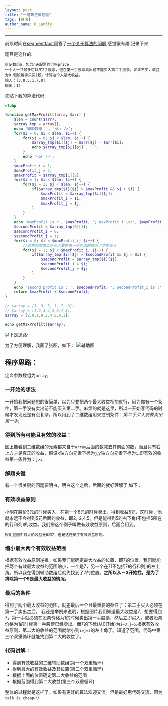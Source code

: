 ```yaml
---
layout: post
title: "一道算法编程题"
tags: [算法]
author_name: R_Lanffy
---
```

---

前段时间在[segmentfault](https://segmentfault.com/)回答了[一个关于算法的问题](https://segmentfault.com/q/1010000003870494/a-1020000003871099),感觉很有趣,记录下来.

题目是这样的:

    给定数组n，包含n天股票的价格price.
    一个人一共最多可以买2手股票，但在第一手股票卖出前不能买入第二手股票。如果不买，收益为0.假设每手只买1股。计算这个人最大收益。
    输入：[3,8,5,1,7,8]
    输出：12
    
先贴下我的算法代码:

```php
<?php

function getMaxProfilt(array $arr) {
    $len = count($arr);
    $array_tmp = array();
    echo '辅助数组：', '<br />';
    for($i = 0; $i < $len; $i++) {
        for($j = 0; $j < $len; $j++) {
            $array_tmp[$i][$j] = $arr[$j] - $arr[$i];
            echo $array_tmp[$i][$j] . ' ';
        }
        echo '<br />';
    }
    $maxProfit_i = 1;
    $maxProfit_j = 2;
    $maxProfit = $array_tmp[1][2];
    for($i = 1; $i < $len; $i++) {
        for($j = 2; $j < $len; $j++) {
            if($array_tmp[$i][$j] > $maxProfit && $j > $i) {
                $maxProfit = $array_tmp[$i][$j];
                $maxProfit_i = $i;
                $maxProfit_j = $j;
            }
        }
    }
    echo 'maxProfit is :', $maxProfit, '; maxProfit_i is:', $maxProfit_i, '; maxProfit_j is :', $maxProfit_j, '<br />';
    $secondProfit = $array_tmp[0][1];
    $secondProfit_i = 0;
    $secondProfit_j = 1;
    for($i = 0; $i < $maxProfit_i; $i++) {
        //这里控制第二手买入要在第一手卖出的情况下才能买入
        for($j = 1; $j < $maxProfit_i; $j++) {
            if($array_tmp[$i][$j] > $secondProfit && $j > $i) {
                $secondProfit = $array_tmp[$i][$j];
                $secondProfit_i = $i;
                $secondProfit_j = $j;
            }
        }
    }
    echo 'second profit is : ', $secondProfit, '; secondProfit_i is :', $secondProfit_i, '; secondProfit_j is :', $secondProfit_j, '<br />';    
    return $maxProfit + $secondProfit;
}

// $array = [3, 8, 5, 1, 7, 8];
// $array = [1,2,3,4,5,6,7,8];
$array = [2,9,1,9,2,4,8,6,2];

echo getMaxProfilt($array);
```

以下是思路:

为了方便理解，我画了张图，如下：
![辅助图](http://7xjh09.com1.z0.glb.clouddn.com/github_blog_amthematical.png?imageMogr2/thumbnail/!50p)

## 程序思路：
定义参数数组为`array`;

### 一开始的想法
一开始我把问题想的很简单，以为只要把两个最大收益相加就行，因为你有一个条    件，第一手没有卖出前不能买入第二手。麻烦的就是这里，所以一开始写代码的时候才发现还是有点复杂。所以用到了二维数组用来控制条件：*第二手买入前要卖出第一手*;


### 得到所有可能且有效的收益：
图上能看到二维数组的元素都来自于`array`后面的数减去其前面的数，而且只有右上方才是真正的收益，假设x轴方向元素下标为`j`,y轴方向元素下标为`i`.即有效的收益第一条件为：`j>i`;


### 解题关键
有一个很关键的问题要明白，明白这个之后，后面的就好理解了,如下：

### 有效收益原则
小明在股价3元的时候买入，在第一个8元的时候卖出，得到收益5元，这时候，他就永远不会得到5元后面的收益，即2,-2,4,5。但是能得到5的右下角(不包括5所在的行和列)的收益。我们把这个例子叫做有效收益原则，后面会用到。

    很明显图中最大的收益是6和7，但是这违反了有效收益原则。

### 缩小最大两个有效收益范围
根据有效收益原则逆推，如果我们能确定最大收益的位置，即7的位置，我们就能把两个有效最大收益的范围缩小，一个是7，另一个在7(不包括7的行和列)的左上角。所以我在得到辅助数组后就先找到了7的位置。<b>之所以从－3开始找，是为了排除第一个5是最大收益的情况。</b>

### 最后的条件
得到了两个最大收益的范围，就差最后一个且最重要的条件了：第二手买入必须在第一手卖出之后。
我还是举例来说明，根据图片我们知道最大收益是7，想要得到7，第一手就必须在股票价格为1的时候卖出第一手股票，然后立即买入。或者股票价格为1的时候第一手股票已经卖出。而7的下标(从0开始)为`i=3,j=5`.根据有效收益原则，第二大的收益的范围就缩小到`i=j=3`的左上角了。知道了范围，代码中第三个双重循环就能找到第二大的收益了。

### 代码讲解：

* 得到有效收益的二维辅助数组(第一个双重循环)
* 得到最大的有效收益及其位置(第二个双重循环)
* 根据上面的位置确定第二大收益的范围
* 根据范围得到第二大收益(第三个双重循环)

整体的过程就是这样了。如果有更好的算法欢迎交流。但是最好用代码交流，因为`talk is cheap`:-)
